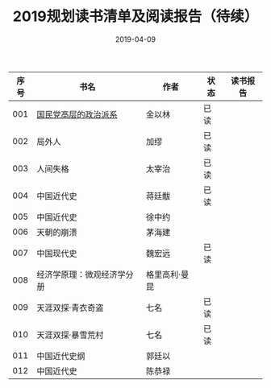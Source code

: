 ﻿---
layout: post
title: 2019规划读书清单及阅读报告（待续）
date: 2019-04-09
categories: blog
tags: [READ]
---

| 序号 | 书名 | 作者 | 状态 | 读书报告 |
| ---- | ---- | ---- | ---- | -------- |
| 001 | [国民党高层的政治派系](https://book.douban.com/subject/26830337/) | 金以林 | 已读 | |
| 002 | 局外人 | 加缪 | 已读 | |
| 003 | 人间失格 | 太宰治 | 已读 | |
| 004 | 中国近代史 | 蒋廷黻 | 已读 | |
| 005 | 中国近代史 | 徐中约 |  | | 
| 006 | 天朝的崩溃 | 茅海建 |  | |
| 007 | 中国现代史 | 魏宏远 | 已读 | |
| 008 | 经济学原理：微观经济学分册 | 格里高利·曼昆 |  | |
| 009 | 天涯双探·青衣奇盗 | 七名 | 已读 | |
| 010 | 天涯双探·暴雪荒村 | 七名 | 已读 | |
| 011 | 中国近代史纲 | 郭廷以 | | |
| 012 | 中国近代史 | 陈恭禄 | | |